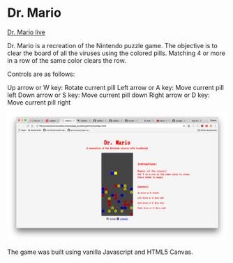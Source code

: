 # Dr. Mario

[Dr. Mario live][mario]

[mario]: https://cjudge1337.github.io/Javascript-Dr-Mario/

Dr. Mario is a recreation of the Nintendo puzzle game. The objective is to clear the board of all the viruses using the colored pills.
Matching 4 or more in a row of the same color clears the row.

Controls are as follows:

Up arrow or W key: Rotate current pill
Left arrow or A key: Move current pill left
Down arrow or S key: Move current pill down
Right arrow or D key: Move current pill right

![screenshot](./docs/screenshot.png)

The game was built using vanilla Javascript and HTML5 Canvas.
